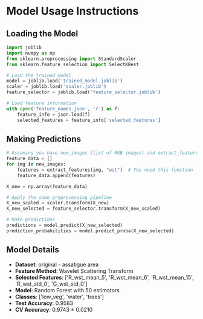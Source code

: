 # Model Usage Instructions

## Loading the Model
```python
import joblib
import numpy as np
from sklearn.preprocessing import StandardScaler
from sklearn.feature_selection import SelectKBest

# Load the trained model
model = joblib.load('trained_model.joblib')
scaler = joblib.load('scaler.joblib')
feature_selector = joblib.load('feature_selector.joblib')

# Load feature information
with open('feature_names.json', 'r') as f:
    feature_info = json.load(f)
    selected_features = feature_info['selected_features']
```

## Making Predictions
```python
# Assuming you have new_images (list of RGB images) and extract_features function
feature_data = []
for img in new_images:
    features = extract_features(img, "wst")  # You need this function
    feature_data.append(features)

X_new = np.array(feature_data)

# Apply the same preprocessing pipeline
X_new_scaled = scaler.transform(X_new)
X_new_selected = feature_selector.transform(X_new_scaled)

# Make predictions
predictions = model.predict(X_new_selected)
prediction_probabilities = model.predict_proba(X_new_selected)
```

## Model Details
- **Dataset**: original - assatigue area
- **Feature Method**: Wavelet Scattering Transform
- **Selected Features**: ['R_wst_mean_5', 'R_wst_mean_6', 'R_wst_mean_15', 'R_wst_std_0', 'G_wst_std_0']
- **Model**: Random Forest with 50 estimators
- **Classes**: ['low_veg', 'water', 'trees']
- **Test Accuracy**: 0.9583
- **CV Accuracy**: 0.9743 ± 0.0210

